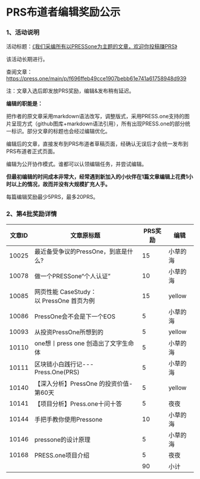# PRS布道者编辑奖励公示

### 1、活动说明

活动标题：[《我们采编所有以PRESSone为主题的文章，欢迎你投稿赚PRS》](https://press.one/file/preview?s=49b2b9e11e17094f07d6c4f7a520bf226e6a95bd09a1c78cb60cc85c1f0a2ad826a86759c7bf30b9a9bcdeb1654b7d1720b299e072a14beeab381fc6240e2f250&h=11afcd57dc7f20ecca76c6debd203470b1b5ab254b694289f008e92a9e069be6&a=e0b2908b00ecc554e460863ee43481b8d47e8641&v=2&f=P1)

该活动长期进行。

查阅文章：https://press.one/main/p/f696ffeb49cce1907bebb61e741a61758948d939

注：文章入选后即发放PRS奖励，编辑&发布稍有延迟。

**编辑的职能是：**

把作者的原文章采用markdown语法改写，调整版式，采用PRESS.one支持的图片呈现方式（github图库+markdown语法引用），所有出现PRESS.one的部分统一标识。部分文章的标题也会经过编辑优化。

编辑后的文章，直接发布到PRS布道者草稿页面，经确认无误后才会统一发布到PRS布道者正式页面。

编辑为公开协作模式。谁都可以认领编辑任务，并尝试编辑。

**但最初编辑的时间成本非常大，经常遇到新加入的小伙伴在1篇文章编辑上花费1小时以上的情况，故而并没有大规模扩充人手。**

每篇编辑奖励最少5PRS，最多20PRS。

### 2、第4批奖励详情

|文章ID|文章原标题|PRS奖励|编辑|
|-----|-----|-----|-----|
|10025|最近备受争议的PressOne，到底是什么?|15|小草的海|
|10078|做一个PRESSone“个人认证”|10|小草的海|
|10085|网页性能 CaseStudy：以 PressOne 首页为例|15|yellow|
|10086|PressOne会不会是下一个EOS|5|小草的海|
|10093|从投资PressOne所想到的|5|yellow|
|10110|one想丨press one 创造出了文字生命体|5|小草的海|
|10111|区块链小白践行记---Press.One(PRS)|5|小草的海|
|10140|【深入分析】PressOne 的投资价值-第60天|5|yellow|
|10141|【项目分析】Press.one十问十答|5|夜夜|
|10144|手把手教你使用Pressone|10|小草的海|
|10146|pressone的设计原理|5|小草的海|
|10168|PRESS.one项目介绍|5|夜夜|
|||90|小计|
